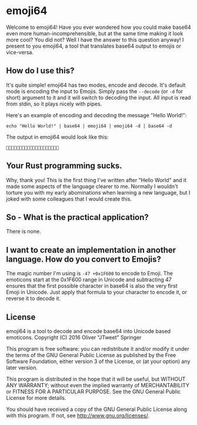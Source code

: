 # emoji64
Welcome to emoji64! Have you ever wondered how you could make base64 even more human-incomprehensible, but at the same time making it look more cool?
You did not? Well I have the answer to this question anyway! I present to you emoji64, a tool that translates base64 output to emojis or vice-versa.

## How do I use this?
It's quite simple! emoji64 has two modes, encode and decode. It's default mode is encoding the input to Emojis. Simply pass the `--decode` (or `-d` for short) argument to it and it will switch to decoding the input. All input is read from stdin, so it plays nicely with pipes.

Here's an example of encoding and decoding the message "Hello World!":
```
echo "Hello World!" | base64 | emoji64 | emoji64 -d | base64 -d
```

The output in emoji64 would look like this:
```
😤😘😧🙄😳😘😉😸😧😃😊🙊😳😘😢😹😔😸😎😎
```

## Your Rust programming sucks.
Why, thank you! This is the first thing I've written after "Hello World" and it made some aspects of the language clearer to me. Normally I wouldn't torture you with my early abominations when learning a new language, but I joked with some colleagues that I would create this.

## So - What is the practical application?
There is none.

## I want to create an implementation in another language. How do you convert to Emojis?
The magic number I'm using is `-47 +0x1F600` to encode to Emoji. The emoticons start at the 0x1F600 range in Unicode and subtracting 47 ensures that the first possible character in base64 is also the very first Emoji in Unicode. Just apply that formula to your character to encode it, or reverse it to decode it.

## License
emoji64 is a tool to decode and encode base64 into Unicode based emoticons.
Copyright (C) 2016  Oliver "JTweet" Springer

This program is free software: you can redistribute it and/or modify
it under the terms of the GNU General Public License as published by
the Free Software Foundation, either version 3 of the License, or
(at your option) any later version.

This program is distributed in the hope that it will be useful,
but WITHOUT ANY WARRANTY; without even the implied warranty of
MERCHANTABILITY or FITNESS FOR A PARTICULAR PURPOSE.  See the
GNU General Public License for more details.

You should have received a copy of the GNU General Public License
along with this program.  If not, see <http://www.gnu.org/licenses/>.
